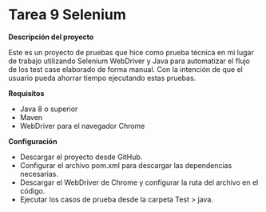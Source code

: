 # **Tarea 9 Selenium**

**Descripción del proyecto**

Este es un proyecto de pruebas que hice como prueba técnica en mi lugar de trabajo utilizando Selenium WebDriver y Java para automatizar el flujo de los test case elaborado de forma manual. Con la intención de que el usuario pueda ahorrar tiempo ejecutando estas pruebas.

**Requisitos**

- Java 8 o superior
- Maven
- WebDriver para el navegador Chrome

**Configuración**

- Descargar el proyecto desde GitHub.
- Configurar el archivo pom.xml para descargar las dependencias necesarias.
- Descargar el WebDriver de Chrome y configurar la ruta del archivo en el código.
- Ejecutar los casos de prueba desde la carpeta Test > java.
